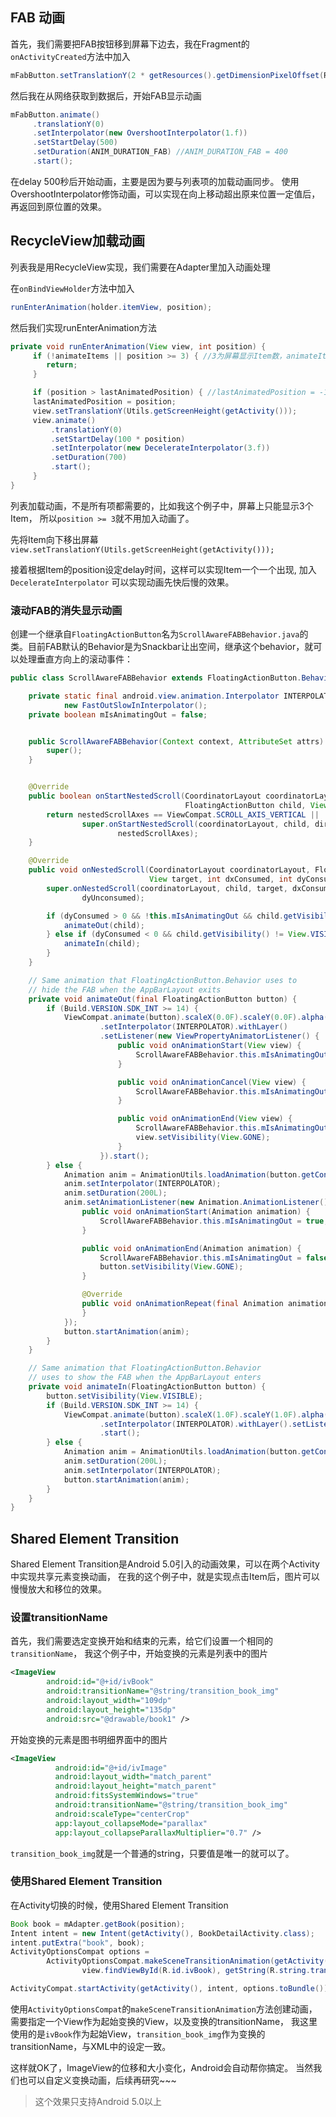 ## FAB 动画
首先，我们需要把FAB按钮移到屏幕下边去，我在Fragment的`onActivityCreated`方法中加入

```java
mFabButton.setTranslationY(2 * getResources().getDimensionPixelOffset(R.dimen.btn_fab_size));//R.dimen.btn_fab_size =
```

然后我在从网络获取到数据后，开始FAB显示动画

```java
mFabButton.animate()
     .translationY(0)
     .setInterpolator(new OvershootInterpolator(1.f))
     .setStartDelay(500)
     .setDuration(ANIM_DURATION_FAB) //ANIM_DURATION_FAB = 400
     .start();
```

在delay 500秒后开始动画，主要是因为要与列表项的加载动画同步。
使用OvershootInterpolator修饰动画，可以实现在向上移动超出原来位置一定值后，再返回到原位置的效果。

## RecycleView加载动画

列表我是用RecycleView实现，我们需要在Adapter里加入动画处理

在`onBindViewHolder`方法中加入

```java
runEnterAnimation(holder.itemView, position);
```
然后我们实现runEnterAnimation方法

```java
private void runEnterAnimation(View view, int position) {
     if (!animateItems || position >= 3) { //3为屏幕显示Item数，animateItems = false 标志位，更新时变true
        return;
     }

     if (position > lastAnimatedPosition) { //lastAnimatedPosition = -1
     lastAnimatedPosition = position;
     view.setTranslationY(Utils.getScreenHeight(getActivity()));
     view.animate()
         .translationY(0)
         .setStartDelay(100 * position)
         .setInterpolator(new DecelerateInterpolator(3.f))
         .setDuration(700)
         .start();
     }
}
```
列表加载动画，不是所有项都需要的，比如我这个例子中，屏幕上只能显示3个Item，
所以`position >= 3`就不用加入动画了。

先将Item向下移出屏幕
`view.setTranslationY(Utils.getScreenHeight(getActivity()));`

接着根据Item的position设定delay时间，这样可以实现Item一个一个出现,
加入`DecelerateInterpolator` 可以实现动画先快后慢的效果。

### 滚动FAB的消失显示动画
创建一个继承自`FloatingActionButton`名为`ScrollAwareFABBehavior.java`的类。目前FAB默认的Behavior是为Snackbar让出空间，继承这个behavior，就可以处理垂直方向上的滚动事件：

```java
public class ScrollAwareFABBehavior extends FloatingActionButton.Behavior {

    private static final android.view.animation.Interpolator INTERPOLATOR =
            new FastOutSlowInInterpolator();
    private boolean mIsAnimatingOut = false;


    public ScrollAwareFABBehavior(Context context, AttributeSet attrs) {
        super();
    }


    @Override
    public boolean onStartNestedScroll(CoordinatorLayout coordinatorLayout,
                                       FloatingActionButton child, View directTargetChild, View target, int nestedScrollAxes) {
        return nestedScrollAxes == ViewCompat.SCROLL_AXIS_VERTICAL ||
                super.onStartNestedScroll(coordinatorLayout, child, directTargetChild, target,
                        nestedScrollAxes);
    }

    @Override
    public void onNestedScroll(CoordinatorLayout coordinatorLayout, FloatingActionButton child,
                               View target, int dxConsumed, int dyConsumed, int dxUnconsumed, int dyUnconsumed) {
        super.onNestedScroll(coordinatorLayout, child, target, dxConsumed, dyConsumed, dxUnconsumed,
                dyUnconsumed);

        if (dyConsumed > 0 && !this.mIsAnimatingOut && child.getVisibility() == View.VISIBLE) {
            animateOut(child);
        } else if (dyConsumed < 0 && child.getVisibility() != View.VISIBLE) {
            animateIn(child);
        }
    }

    // Same animation that FloatingActionButton.Behavior uses to
    // hide the FAB when the AppBarLayout exits
    private void animateOut(final FloatingActionButton button) {
        if (Build.VERSION.SDK_INT >= 14) {
            ViewCompat.animate(button).scaleX(0.0F).scaleY(0.0F).alpha(0.0F)
                    .setInterpolator(INTERPOLATOR).withLayer()
                    .setListener(new ViewPropertyAnimatorListener() {
                        public void onAnimationStart(View view) {
                            ScrollAwareFABBehavior.this.mIsAnimatingOut = true;
                        }

                        public void onAnimationCancel(View view) {
                            ScrollAwareFABBehavior.this.mIsAnimatingOut = false;
                        }

                        public void onAnimationEnd(View view) {
                            ScrollAwareFABBehavior.this.mIsAnimatingOut = false;
                            view.setVisibility(View.GONE);
                        }
                    }).start();
        } else {
            Animation anim = AnimationUtils.loadAnimation(button.getContext(), R.anim.fab_out);
            anim.setInterpolator(INTERPOLATOR);
            anim.setDuration(200L);
            anim.setAnimationListener(new Animation.AnimationListener() {
                public void onAnimationStart(Animation animation) {
                    ScrollAwareFABBehavior.this.mIsAnimatingOut = true;
                }

                public void onAnimationEnd(Animation animation) {
                    ScrollAwareFABBehavior.this.mIsAnimatingOut = false;
                    button.setVisibility(View.GONE);
                }

                @Override
                public void onAnimationRepeat(final Animation animation) {
                }
            });
            button.startAnimation(anim);
        }
    }

    // Same animation that FloatingActionButton.Behavior
    // uses to show the FAB when the AppBarLayout enters
    private void animateIn(FloatingActionButton button) {
        button.setVisibility(View.VISIBLE);
        if (Build.VERSION.SDK_INT >= 14) {
            ViewCompat.animate(button).scaleX(1.0F).scaleY(1.0F).alpha(1.0F)
                    .setInterpolator(INTERPOLATOR).withLayer().setListener(null)
                    .start();
        } else {
            Animation anim = AnimationUtils.loadAnimation(button.getContext(), R.anim.fab_in);
            anim.setDuration(200L);
            anim.setInterpolator(INTERPOLATOR);
            button.startAnimation(anim);
        }
    }
}

```

## Shared Element Transition

Shared Element Transition是Android 5.0引入的动画效果，可以在两个Activity中实现共享元素变换动画，
在我的这个例子中，就是实现点击Item后，图片可以慢慢放大和移位的效果。

### 设置transitionName

首先，我们需要选定变换开始和结束的元素，给它们设置一个相同的`transitionName`，
我这个例子中，开始变换的元素是列表中的图片

```xml
<ImageView
        android:id="@+id/ivBook"
        android:transitionName="@string/transition_book_img"
        android:layout_width="109dp"
        android:layout_height="135dp"
        android:src="@drawable/book1" />
```

开始变换的元素是图书明细界面中的图片

```xml
<ImageView
          android:id="@+id/ivImage"
          android:layout_width="match_parent"
          android:layout_height="match_parent"
          android:fitsSystemWindows="true"
          android:transitionName="@string/transition_book_img"
          android:scaleType="centerCrop"
          app:layout_collapseMode="parallax"
          app:layout_collapseParallaxMultiplier="0.7" />
```

`transition_book_img`就是一个普通的string，只要值是唯一的就可以了。

### 使用Shared Element Transition

在Activity切换的时候，使用Shared Element Transition

```java
Book book = mAdapter.getBook(position);
Intent intent = new Intent(getActivity(), BookDetailActivity.class);
intent.putExtra("book", book);
ActivityOptionsCompat options =
        ActivityOptionsCompat.makeSceneTransitionAnimation(getActivity(),
                view.findViewById(R.id.ivBook), getString(R.string.transition_book_img));

ActivityCompat.startActivity(getActivity(), intent, options.toBundle());
```

使用`ActivityOptionsCompat`的`makeSceneTransitionAnimation`方法创建动画，
需要指定一个View作为起始变换的View，以及变换的transitionName，
我这里使用的是`ivBook`作为起始View，`transition_book_img`作为变换的transitionName，与XML中的设定一致。

这样就OK了，ImageView的位移和大小变化，Android会自动帮你搞定。
当然我们也可以自定义变换动画，后续再研究~~~

> 这个效果只支持Android 5.0以上